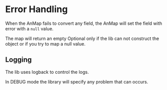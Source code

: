 # Error Handling

When the AnMap fails to convert any field, the AnMap will set the field with error with a `null` value.

The map will return an empty Optional only if the lib can not construct the object or if you try to map a
null value.

## Logging

The lib uses logback to control the logs.

In DEBUG mode the library will specify any problem that can occurs.